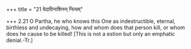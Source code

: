 +++
title = "21 वेदाविनाशिनन् नित्यम्"

+++
2.21 O Partha, he who knows this One as indestructible, eternal,
birthless and undecaying, how and whom does that person kill, or whom
does he cause to be killed! \[This is not a estion but only an emphatic
denial.-Tr.\]
